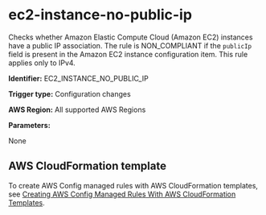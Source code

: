 # ec2\-instance\-no\-public\-ip<a name="ec2-instance-no-public-ip"></a>

Checks whether Amazon Elastic Compute Cloud \(Amazon EC2\) instances have a public IP association\. The rule is NON\_COMPLIANT if the `publicIp` field is present in the Amazon EC2 instance configuration item\. This rule applies only to IPv4\.

**Identifier:** EC2\_INSTANCE\_NO\_PUBLIC\_IP

**Trigger type:** Configuration changes

**AWS Region:** All supported AWS Regions

**Parameters:**

None  

## AWS CloudFormation template<a name="w24aac11c29c17d127c15"></a>

To create AWS Config managed rules with AWS CloudFormation templates, see [Creating AWS Config Managed Rules With AWS CloudFormation Templates](aws-config-managed-rules-cloudformation-templates.md)\.